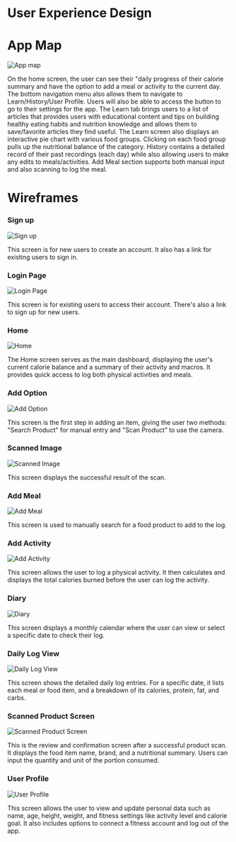 # User Experience Design

# App Map
![App map](ux-design/AppMap.png)

On the home screen, the user can see their "daily progress of their calorie summary and have the option to add a meal or activity to the current day. The bottom navigation menu also allows them to navigate to Learn/History/User Profile. Users will also be able to access the button to go to their settings for the app. The Learn tab brings users to a list of articles that provides users with educational content and tips on building healthy eating habits and nutrition knowledge and allows them to save/favorite articles they find useful. The Learn screen also displays an interactive pie chart with various food groups. Clicking on each food group pulls up the nutritional balance of the category. History contains a detailed record of their past recordings (each day) while also allowing users to make any edits to meals/activities. Add Meal section supports both manual input and also scanning to log the meal.

# Wireframes
### Sign up	
![Sign up](ux-design/Sign%20up.png)  

This screen is for new users to create an account. It also has a link for existing users to sign in.

### Login Page
![Login Page](ux-design/Login%20Page.png)

This screen is for existing users to access their account. There's also a link to sign up for new users.

### Home
![Home](ux-design/Home.png)

The Home screen serves as the main dashboard, displaying the user's current calorie balance and a summary of their activity and macros. It provides quick access to log both physical activities and meals.

### Add Option	
![Add Option](ux-design/ao.png)

This screen is the first step in adding an item, giving the user two methods: "Search Product" for manual entry and "Scan Product" to use the camera.

### Scanned Image
![Scanned Image](ux-design/Scanned%20Image.png)

This screen displays the successful result of the scan.

### Add Meal
![Add Meal](ux-design/add%20meal.png)

This screen is used to manually search for a food product to add to the log. 

### Add Activity	
![Add Activity](ux-design/Add%20Activity.png)

This screen allows the user to log a physical activity. It then calculates and displays the total calories burned before the user can log the activity.

### Diary 
![Diary](ux-design/Diary.png)

This screen displays a monthly calendar where the user can view or select a specific date to check their log. 

### Daily Log View	
![Daily Log View](ux-design/Daily%20Log%20View.png)

This screen shows the detailed daily log entries. For a specific date, it lists each meal or food item, and a breakdown of its calories, protein, fat, and carbs.

### Scanned Product Screen 
![Scanned Product Screen ](ux-design/Scanned%20Product%20Screen.png)

This is the review and confirmation screen after a successful product scan. It displays the food item name, brand, and a nutritional summary. Users can input the quantity and unit of the portion consumed. 

### User Profile
![User Profile](ux-design/user%20profile.png)

This screen allows the user to view and update personal data such as name, age, height, weight, and fitness settings like activity level and calorie goal. It also includes options to connect a fitness account and log out of the app.
